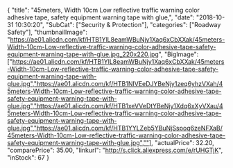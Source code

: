 {
	"title": "45meters, Width 10cm Low reflective traffic warning color adhesive tape, safety equipment warning tape with glue,",
	"date": "2018-10-31 10:30:20",
	"SubCat": ["Security & Protection"],
	"categories": ["Roadway Safety"],
	"thumbnailImage": "https://ae01.alicdn.com/kf/HTB1YlL8eamWBuNjy1Xaq6xCbXXak/45meters-Width-10cm-Low-reflective-traffic-warning-color-adhesive-tape-safety-equipment-warning-tape-with-glue.jpg_220x220.jpg",
	"BigImage": ["https://ae01.alicdn.com/kf/HTB1YlL8eamWBuNjy1Xaq6xCbXXak/45meters-Width-10cm-Low-reflective-traffic-warning-color-adhesive-tape-safety-equipment-warning-tape-with-glue.jpg","https://ae01.alicdn.com/kf/HTB1NIVEeDJYBeNjy1zeq6yhzVXah/45meters-Width-10cm-Low-reflective-traffic-warning-color-adhesive-tape-safety-equipment-warning-tape-with-glue.jpg","https://ae01.alicdn.com/kf/HTB1xeVVeDtYBeNjy1Xdq6xXyVXau/45meters-Width-10cm-Low-reflective-traffic-warning-color-adhesive-tape-safety-equipment-warning-tape-with-glue.jpg","https://ae01.alicdn.com/kf/HTB1YYLZeb5YBuNjSspoq6zeNFXaB/45meters-Width-10cm-Low-reflective-traffic-warning-color-adhesive-tape-safety-equipment-warning-tape-with-glue.jpg",""],
	"actualPrice": 32.20,
	"comparePrice": 35.00,
	"linkurl": "http://s.click.aliexpress.com/e/rUHGTjK",
	"inStock": 67
}
